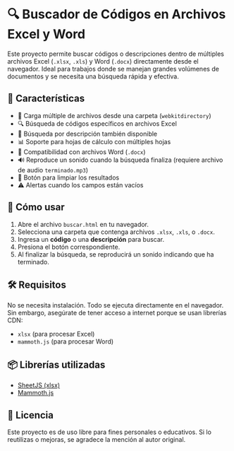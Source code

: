 # 🔍 Buscador de Códigos en Archivos Excel y Word

Este proyecto permite buscar códigos o descripciones dentro de múltiples archivos Excel (`.xlsx`, `.xls`) y Word (`.docx`) directamente desde el navegador. Ideal para trabajos donde se manejan grandes volúmenes de documentos y se necesita una búsqueda rápida y efectiva.

## 🚀 Características

- 📁 Carga múltiple de archivos desde una carpeta (`webkitdirectory`)
- 🔍 Búsqueda de códigos específicos en archivos Excel
- 📄 Búsqueda por descripción también disponible
- 📊 Soporte para hojas de cálculo con múltiples hojas
- 📃 Compatibilidad con archivos Word (`.docx`)
- 🔊 Reproduce un sonido cuando la búsqueda finaliza (requiere archivo de audio `terminado.mp3`)
- 🧹 Botón para limpiar los resultados
- ⚠️ Alertas cuando los campos están vacíos

## 🧠 Cómo usar

1. Abre el archivo `buscar.html` en tu navegador.
2. Selecciona una carpeta que contenga archivos `.xlsx`, `.xls`, o `.docx`.
3. Ingresa un **código** o una **descripción** para buscar.
4. Presiona el botón correspondiente.
5. Al finalizar la búsqueda, se reproducirá un sonido indicando que ha terminado.

## 🛠 Requisitos

No se necesita instalación. Todo se ejecuta directamente en el navegador. Sin embargo, asegúrate de tener acceso a internet porque se usan librerías CDN:

- `xlsx` (para procesar Excel)
- `mammoth.js` (para procesar Word)

## 📦 Librerías utilizadas

- [SheetJS (xlsx)](https://github.com/SheetJS/sheetjs)
- [Mammoth.js](https://github.com/mwilliamson/mammoth.js)

## 📃 Licencia

Este proyecto es de uso libre para fines personales o educativos. Si lo reutilizas o mejoras, se agradece la mención al autor original.
